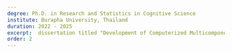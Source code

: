 ```yaml
---
degree: Ph.D. in Research and Statistics in Cognitive Science
institute: Burapha University, Thailand
duration: 2022 - 2025
excerpt:  dissertation titled "Development of Computerized Multicomponent Cognitive Stimulation for Improving Cognitive Functions in Older Adults with Mild Cognitive Impairment: A Multimodal Investigation Using Neuropsychological and EEG/ERP Assessment".
order: 2
---
```

